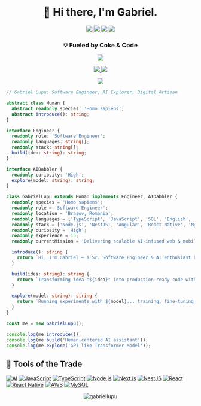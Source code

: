 <h1 align="center">👋 Hi there, I'm Gabriel.</h1>
<p align="center">
  <a href="https://stackoverflow.com/users/787886">
    <img src="https://img.shields.io/stackexchange/stackoverflow/r/787886?style=flat-square&logo=stackoverflow&logoColor=white&color=orange" />
  </a>
  <a href="https://www.linkedin.com/in/lupugabriel" target="_blank">
    <img src="https://img.shields.io/badge/LinkedIn-lupugabriel-blue?style=flat-square&logo=linkedin&logoColor=white" />
  </a>
  <a href="https://stackoverflow.com/users/787886">
    <img src="https://img.shields.io/badge/Stack_Overflow-Member_since_2011-orange?style=flat-square&logo=stackoverflow&logoColor=white" />
  </a>
  <a href="https://setcod.com" target="_blank">
    <img src="https://img.shields.io/badge/Website-setcod.com-black?style=flat-square&logo=globe&logoColor=white" />
  </a>
</p>
<h3 align="center">💡 Fueled by Coke & Code</h3>

<p align="center">
  <img src="https://raw.githubusercontent.com/andreasbm/readme/master/assets/lines/rainbow.png" />
</p>

<p align="center">
  <a href="https://setcod.com/contact" target="_blank">
    <img src="https://img.shields.io/badge/Status-Available_for_Work-success?style=flat-square&logo=checkmarx&logoColor=white" />
  </a>
    <a href="mailto:contact@setcod.com" target="_blank">
    <img src="https://img.shields.io/badge/Hire_Me-Send_Email-success?style=flat-square&logo=gmail&logoColor=white" />
  </a>
</p>

<p align="center">
  <a href="https://medium.com/@lupugabriel/using-swagger-codegen-with-reactnative-4493d98cac15" target="_blank">
    <img src="https://img.shields.io/badge/Medium-Using_Swagger_Codegen_with_React_Native-black?style=flat-square&logo=medium&logoColor=white" />
  </a>
</p>


```typescript
// Gabriel Lupu: Software Engineer, AI Explorer, Digital Artisan

abstract class Human {
  abstract readonly species: 'Homo sapiens';
  abstract introduce(): string;
}

interface Engineer {
  readonly role: 'Software Engineer';
  readonly languages: string[];
  readonly stack: string[];
  build(idea: string): string;
}

interface AIDabbler {
  readonly curiosity: 'High';
  explore(model: string): string;
}

class GabrielLupu extends Human implements Engineer, AIDabbler {
  readonly species = 'Homo sapiens';
  readonly role = 'Software Engineer';
  readonly location = 'Brașov, Romania';
  readonly languages = ['TypeScript', 'JavaScript', 'SQL', 'English', 'Romanian'];
  readonly stack = ['Node.js', 'NestJS', 'Angular', 'React Native', 'MySQL'];
  readonly curiosity = 'High';
  readonly experience = 15;
  readonly currentMission = 'Delivering scalable AI-infused web & mobile solutions via SETCOD 🚀';

  introduce(): string {
    return `Hi, I'm Gabriel — a Sr. Software Engineer & AI enthusiast building digital experiences with purpose.`;
  }

  build(idea: string): string {
    return `Transforming idea "${idea}" into production-ready code with ❤️ and TypeScript magic.`;
  }

  explore(model: string): string {
    return `Running experiments with ${model}... training, fine-tuning, deploying — repeat. 🤖`;
  }
}

const me = new GabrielLupu();

console.log(me.introduce());
console.log(me.build('Human-centered AI assistant'));
console.log(me.explore('GPT-like Transformer Model'));
```

🔧 Tools of the Trade
------------
[![AI](https://img.shields.io/badge/-AI-333333?style=for-the-badge&logo=artificial-intelligence&logoColor=white&labelColor=00A67E)](https://en.wikipedia.org/wiki/Artificial_intelligence)
[![JavaScript](https://img.shields.io/badge/-JavaScript-333333?style=for-the-badge&logo=javascript&logoColor=white&labelColor=F7DF1E)](https://www.javascript.com/)
[![TypeScript](https://img.shields.io/badge/-TypeScript-333333?style=for-the-badge&logo=typescript&logoColor=white&labelColor=3178C6)](https://www.typescriptlang.org/)
[![Node.js](https://img.shields.io/badge/-Node.js-333333?style=for-the-badge&logo=node.js&logoColor=white&labelColor=339933)](https://nodejs.org/)
[![Next.js](https://img.shields.io/badge/-Next.js-333333?style=for-the-badge&logo=next.js&logoColor=white&labelColor=000000)](https://nextjs.org/)
[![NestJS](https://img.shields.io/badge/-NestJS-333333?style=for-the-badge&logo=nestjs&logoColor=white&labelColor=E0234E)](https://nestjs.com/)
[![React](https://img.shields.io/badge/-React-333333?style=for-the-badge&logo=react&logoColor=white&labelColor=61DAFB)](https://reactjs.org/)
[![React Native](https://img.shields.io/badge/-React_Native-333333?style=for-the-badge&logo=react&logoColor=white&labelColor=61DAFB)](https://reactnative.dev/)
[![AWS](https://img.shields.io/badge/-AWS-333333?style=for-the-badge&logo=amazon-aws&logoColor=white&labelColor=232F3E)](https://aws.amazon.com/)
[![MySQL](https://img.shields.io/badge/-MySQL-333333?style=for-the-badge&logo=mysql&logoColor=white&labelColor=4479A1)](https://www.mysql.com/)

<p align="center">
  <img style="width: '30%'" src="https://github-readme-streak-stats.herokuapp.com/?user=gabriellupu&theme=dark" alt="gabriellupu" />
</p>
